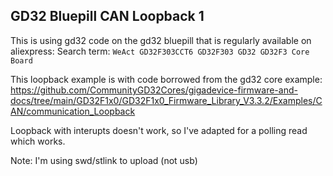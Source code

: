 ## GD32 Bluepill CAN Loopback 1
This is using gd32 code on the gd32 bluepill that is regularly available on aliexpress:
Search term: `WeAct GD32F303CCT6 GD32F303 GD32 GD32F3 Core Board`

This loopback example is with code borrowed from the gd32 core example:
https://github.com/CommunityGD32Cores/gigadevice-firmware-and-docs/tree/main/GD32F1x0/GD32F1x0_Firmware_Library_V3.3.2/Examples/CAN/communication_Loopback

Loopback with interupts doesn't work, so I've adapted for a polling read which works.

Note: I'm using swd/stlink to upload (not usb)
